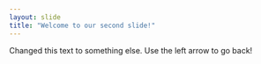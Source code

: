 ```yaml
---
layout: slide
title: "Welcome to our second slide!"
---
```

Changed this text to something else.
Use the left arrow to go back!

